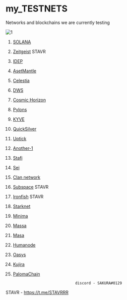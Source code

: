 # my_TESTNETS
Networks and blockchains we are currently testing


![1](https://user-images.githubusercontent.com/44331529/171047163-1b64412a-a60c-4e6a-9a97-e036dfcf8be5.png)



1. [SOLANA](https://www.validators.app/?q=9GMmVYJBw5Cj58P8QtXtesyQUtA9GyecPb6kCki7QSo5&network=testnet&order=&refresh=&commit=Search)
2. [Zeitgeist](https://telemetry.polkadot.io/#list/0xb90cd3a37b4793c6494b78962986f4f6ed3ec2eda91a6b84fd8457d24f606b9c) STAVR
3. [IDEP](https://chadscan.com/validators/idepvaloper16jd3xjhl0kjgmuqguut0adxpfdhrmz26mgvd8n)
4. [AsetMantle](https://test-mantle-1.explorer.assetmantle.one/validators/mantlevaloper1d5c53jlygt0v0s7ljsh2mqdwlg73dk00qv4ta0)
5. [Celestia](https://celestia.explorers.guru/validator/celestiavaloper1lv6254w0xz7t3qsgsueag7eexrdj9rpwg5uyer)
6. [DWS](https://dws.explorers.guru/validator/dewebvaloper12wjeysnjx264gs264q4sp5khsffpewpassjplh)
7. [Cosmic Horizon](https://coho.explorers.guru/validator/cohovaloper1mrr2tj92fqv0wgzlhwyet8e23l84h0u0hrr4tj)
8. [Pylons](https://pylons.explorers.guru/validator/pylovaloper16sttxsupvxyv8g2m8xejntxw4eukqqt77tflhh)
9. [KYVE](https://kyve.explorers.guru/validator/kyvevaloper162ydfdt3j34cx9ndrajfsjxcf5e2hfuxjm49rd)
10. [QuickSilver](https://quicksilver.explorers.guru/validator/quickvaloper10hmn0sc656hd9du5483rkeelu9r7lkusu0yay8)
11. [Uptick](https://explorer.testnet.uptick.network/uptick-network-testnet/staking/uptickvaloper1n9urj4d6mngtuhpfysdxu7nq72e8830wkx5mug)
12. [Another-1](https://test-anone.zenscan.io/validator.php?addr=onevaloper13nlxz82s78xkf803ygc4yclg9cc6we6aw60079)
13. [Stafi](https://testnet-explorer.stafihub.io/stafi-hub-testnet/staking/stafivaloper1auwyy6qm6slxfg5uy7cl5th9s8juapnv6rap32)
14. [Sei](https://sei.explorers.guru/validator/seivaloper1kxnf4n0yjjyhjx0n7mkwzkx68agjt0m3gu97uh)
15. [Clan network](https://testnet.explorer.testnet.run/Clan%20Network/staking/clanvaloper1hzln3x9ve6s23ga7vtvrtfkxd2ac9duqf3e3ct)
16. [Subspace](https://telemetry.subspace.network/#list/0x9ee86eefc3cc61c71a7751bba7f25e442da2512f408e6286153b3ccc055dccf0) STAVR
17. [Ironfish](https://testnet.ironfish.network/leaderboard) STAVR
18. [Starknet](https://discord.com/channels/793094838509764618/956557041336455290/980346285309710367)
19. [Minima](https://github.com/obajay/my_TESTNETS/blob/main/README.md)
20. [Massa](https://github.com/obajay/my_TESTNETS/blob/main/README.md)
21. [Masa](https://github.com/obajay/my_TESTNETS/blob/main/README.md)
22. [Humanode](https://github.com/obajay/my_TESTNETS/blob/main/README.md)
23. [Oasys](https://github.com/obajay/my_TESTNETS/blob/main/README.md)
24. [Kujira](https://kujira.explorers.guru/validator/kujiravaloper1w6me5d32gvkjd566g92gqxdtjy6kj6uepvqpft)
25. [PalomaChain](https://paloma.explorers.guru/validator/palomavaloper1tv8rplnkzymcgaq2hcl6kd6fh0fv8zqh6qg76z)



                                    discord - SAKURA#0129

  STAVR - https://t.me/STAVRRR


